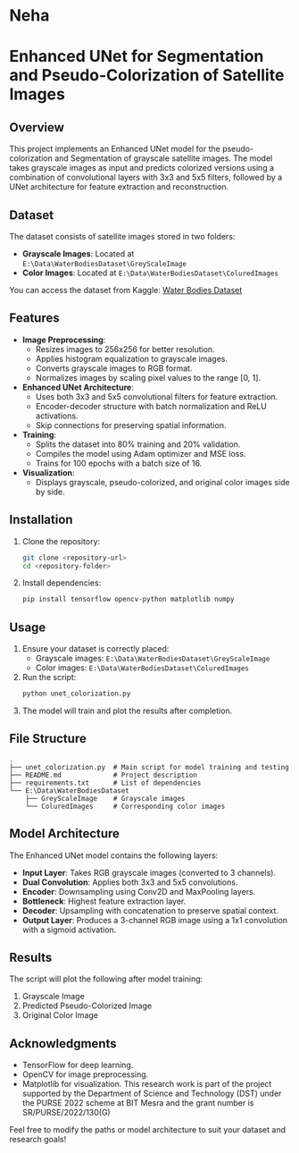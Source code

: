 # Neha
# Enhanced UNet for Segmentation and Pseudo-Colorization of Satellite Images

## Overview

This project implements an Enhanced UNet model for the pseudo-colorization and Segmentation  of grayscale satellite images. The model takes grayscale  images as input and predicts colorized versions using a combination of convolutional layers with 3x3 and 5x5 filters, followed by a UNet architecture for feature extraction and reconstruction.

## Dataset

The dataset consists of satellite images stored in two folders:
- **Grayscale Images**: Located at `E:\Data\WaterBodiesDataset\GreyScaleImage`
- **Color Images**: Located at `E:\Data\WaterBodiesDataset\ColuredImages`

You can access the dataset from Kaggle: [Water Bodies Dataset](https://www.kaggle.com/)

## Features

- **Image Preprocessing**:
  - Resizes images to 256x256 for better resolution.
  - Applies histogram equalization to grayscale images.
  - Converts grayscale images to RGB format.
  - Normalizes images by scaling pixel values to the range [0, 1].
- **Enhanced UNet Architecture**:
  - Uses both 3x3 and 5x5 convolutional filters for feature extraction.
  - Encoder-decoder structure with batch normalization and ReLU activations.
  - Skip connections for preserving spatial information.
- **Training**:
  - Splits the dataset into 80% training and 20% validation.
  - Compiles the model using Adam optimizer and MSE loss.
  - Trains for 100 epochs with a batch size of 16.
- **Visualization**:
  - Displays grayscale, pseudo-colorized, and original color images side by side.

## Installation

1. Clone the repository:
   ```bash
   git clone <repository-url>
   cd <repository-folder>
   ```
2. Install dependencies:
   ```bash
   pip install tensorflow opencv-python matplotlib numpy
   ```

## Usage

1. Ensure your dataset is correctly placed:
   - Grayscale images: `E:\Data\WaterBodiesDataset\GreyScaleImage`
   - Color images: `E:\Data\WaterBodiesDataset\ColuredImages`
2. Run the script:
   ```bash
   python unet_colorization.py
   ```
3. The model will train and plot the results after completion.

## File Structure
```
.
├── unet_colorization.py  # Main script for model training and testing
├── README.md             # Project description
├── requirements.txt      # List of dependencies
└── E:\Data\WaterBodiesDataset
    ├── GreyScaleImage    # Grayscale images
    └── ColuredImages     # Corresponding color images
```

## Model Architecture

The Enhanced UNet model contains the following layers:
- **Input Layer**: Takes RGB grayscale images (converted to 3 channels).
- **Dual Convolution**: Applies both 3x3 and 5x5 convolutions.
- **Encoder**: Downsampling using Conv2D and MaxPooling layers.
- **Bottleneck**: Highest feature extraction layer.
- **Decoder**: Upsampling with concatenation to preserve spatial context.
- **Output Layer**: Produces a 3-channel RGB image using a 1x1 convolution with a sigmoid activation.

## Results

The script will plot the following after model training:
1. Grayscale Image
2. Predicted Pseudo-Colorized Image
3. Original Color Image

## Acknowledgments

- TensorFlow for deep learning.
- OpenCV for image preprocessing.
- Matplotlib for visualization.
This research work is part of the project supported by the Department of Science and Technology (DST) under the PURSE 2022 scheme at BIT Mesra and the grant number is SR/PURSE/2022/130(G)


Feel free to modify the paths or model architecture to suit your dataset and research goals!

